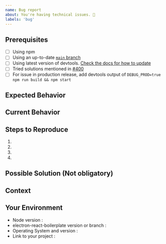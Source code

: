 ```yaml
---
name: Bug report
about: You're having technical issues. 🐞
labels: 'bug'
---
```


<!-- Please use the following issue template or your issue will be closed -->

## Prerequisites

<!-- If the following boxes are not ALL checked, your issue is likely to be closed -->

- [ ] Using npm
- [ ] Using an up-to-date [`main` branch](https://github.com/electron-react-boilerplate/electron-react-boilerplate/tree/main)
- [ ] Using latest version of devtools. [Check the docs for how to update](https://electron-react-boilerplate.js.org/docs/dev-tools/)
- [ ] Tried solutions mentioned in [#400](https://github.com/electron-react-boilerplate/electron-react-boilerplate/issues/400)
- [ ] For issue in production release, add devtools output of `DEBUG_PROD=true npm run build && npm start`

## Expected Behavior

<!--- What should have happened? -->

## Current Behavior

<!--- What went wrong? -->

## Steps to Reproduce

<!-- Add relevant code and/or a live example -->
<!-- Add stack traces -->

1.

2.

3.

4.

## Possible Solution (Not obligatory)

<!--- Suggest a reason for the bug or how to fix it. -->

## Context

<!--- How has this issue affected you? What are you trying to accomplish? -->
<!--- Did you make any changes to the boilerplate after cloning it? -->
<!--- Providing context helps us come up with a solution that is most useful in the real world -->

## Your Environment

<!--- Include as many relevant details about the environment you experienced the bug in -->

- Node version :
- electron-react-boilerplate version or branch :
- Operating System and version :
- Link to your project :

